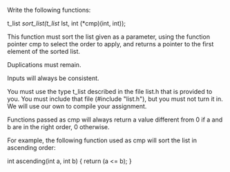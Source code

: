 Write the following functions:

t_list	*sort_list(t_list* lst, int (*cmp)(int, int));

This function must sort the list given as a parameter, using the function 
pointer cmp to select the order to apply, and returns a pointer to the 
first element of the sorted list.

Duplications must remain.

Inputs will always be consistent.

You must use the type t_list described in the file list.h 
that is provided to you. You must include that file 
(#include "list.h"), but you must not turn it in. We will use our own 
to compile your assignment.

Functions passed as cmp will always return a value different from 
0 if a and b are in the right order, 0 otherwise.

For example, the following function used as cmp will sort the list 
in ascending order:

int ascending(int a, int b)
{
	return (a <= b);
}

